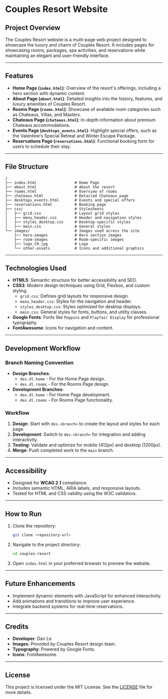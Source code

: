 # Couples Resort Website

## Project Overview

The Couples Resort website is a multi-page web project designed to showcase the luxury and charm of Couples Resort. It includes pages for showcasing rooms, packages, spa activities, and reservations while maintaining an elegant and user-friendly interface.

---

## Features

- **Home Page (`index.html`)**: Overview of the resort's offerings, including a hero section with dynamic content.
- **About Page (`about.html`)**: Detailed insights into the history, features, and luxury amenities of Couples Resort.
- **Rooms Page (`rooms.html`)**: Showcase of available room categories such as Chateaus, Villas, and Masters.
- **Chateaus Page (`chateaus.html`)**: In-depth information about premium Chateaus accommodations.
- **Events Page (`desktops_events.html`)**: Highlight special offers, such as the Valentine's Special Retreat and Winter Escape Package.
- **Reservations Page (`reservations.html`)**: Functional booking form for users to schedule their stay.

---

## File Structure

```
/
├── index.html                 # Home Page
├── about.html                 # About the resort
├── rooms.html                 # Overview of rooms
├── chateaus.html              # Detailed Chateaus page
├── desktops_events.html       # Events and special offers
├── reservations.html          # Booking page
├── css/                       # Stylesheets
│   ├── grid.css               # Layout grid styles
│   ├── menu_header.css        # Header and navigation styles
│   ├── styles_desktop.css     # Desktop-specific styles
│   ├── main.css               # General styles
└── images/                    # Images used across the site
    ├── hero-images            # Hero section images
    ├── room-images            # Room-specific images
    ├── logo_CR.jpg            # Logo
    └── other-assets           # Icons and additional graphics
```

---

## Technologies Used

- **HTML5**: Semantic structure for better accessibility and SEO.
- **CSS3**: Modern design techniques using Grid, Flexbox, and custom styling.
  - `grid.css`: Defines grid layouts for responsive design.
  - `menu_header.css`: Styles for the navigation and header.
  - `styles_desktop.css`: Styles optimized for desktop displays.
  - `main.css`: General styles for fonts, buttons, and utility classes.
- **Google Fonts**: Fonts like `Poppins` and `Playfair Display` for professional typography.
- **FontAwesome**: Icons for navigation and content.

---

## Development Workflow

### Branch Naming Convention

- **Design Branches**:
  - `des.dl.home` - For the Home Page design.
  - `des.dl.rooms` - For the Rooms Page design.
- **Development Branches**:
  - `dev.dl.home` - For Home Page development.
  - `dev.dl.rooms` - For Rooms Page functionality.

### Workflow

1. **Design**: Start with `des.<branch>` to create the layout and styles for each page.
2. **Development**: Switch to `dev.<branch>` for integration and adding interactivity.
3. **Testing**: Validate and optimize for mobile (412px) and desktop (1200px).
4. **Merge**: Push completed work to the `main` branch.

---

## Accessibility

- Designed for **WCAG 2.1** compliance.
- Includes semantic HTML, ARIA labels, and responsive layouts.
- Tested for HTML and CSS validity using the W3C validators.

---

## How to Run

1. Clone the repository:
   ```bash
   git clone <repository-url>
   ```
2. Navigate to the project directory:
   ```bash
   cd couples-resort
   ```
3. Open `index.html` in your preferred browser to preview the website.

---

## Future Enhancements

- Implement dynamic elements with JavaScript for enhanced interactivity.
- Add animations and transitions to improve user experience.
- Integrate backend systems for real-time reservations.

---

## Credits

- **Developer**: Dan Le
- **Images**: Provided by Couples Resort design team.
- **Typography**: Powered by Google Fonts.
- **Icons**: FontAwesome.

---

## License

This project is licensed under the MIT License. See the [LICENSE](LICENSE) file for more details.
